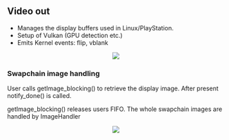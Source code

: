 ## Video out

* Manages the display buffers used in Linux/PlayStation.
* Setup of  Vulkan (GPU detection etc.)
* Emits Kernel events: flip, vblank

<div align="center">

![](../../out/docs/uml/modules/videoout_class.svg)
</div>

### Swapchain image handling

User calls getImage_blocking() to retrieve the display image. After present notify_done() is called.

getImage_blocking() releases users FIFO. The whole swapchain images are handled by ImageHandler


<div align="center">

![](../../out/docs/uml/modules/videout_swapchain.svg)

</div>